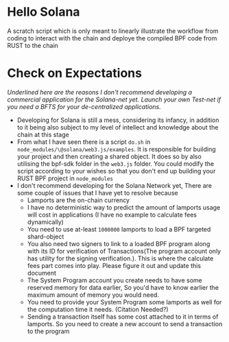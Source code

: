 # Hello Solana

A scratch script which is only meant to linearly illustrate the workflow from coding to interact with the chain and deploye the compiled BPF code from RUST to the chain

# Check on Expectations

*Underlined here are the reasons I don't recommend developing a commercial application for the Solana-net yet. Launch your own Test-net if you need a BFTS for your de-centralized applications.*

- Developing for Solana is still a mess, considering its infancy, in addition to it being also subject to my level of intellect and knowledge about the chain at this stage
- From what I have seen there is a script ```do.sh``` in ```node_modules/\@solana/web3.js/examples```. It is responsible for building your project and then creating a shared object. It does so by also utilising the bpf-sdk folder in the ```web3.js``` folder. You could modify the script according to your wishes so that you don't end up building your RUST BPF project in ```node_modules```
- I don't recommend developing for the Solana Network yet, There are some couple of issues that I have yet to resolve because
    - Lamports are the on-chain currency
    - I have no deterministic way to predict the amount of lamports usage will cost in applications (I have no example to calculate fees dynamically)
    - You need to use at-least ```1000000``` lamports to load a BPF targeted shard-object
    - You also need two signers to link to a loaded BPF program along with its ID for verification of Transactions(The program account only has utility for the signing verification.). This is where the calculate fees part comes into play. Please figure it out and update this document
    - The System Program account you create needs to have some reserved memory for data earlier, So you'd have to know earlier the maximum amount of memory you would need.
    - You need to provide your System Program some lamports as well for the computation time it needs. (Citation Needed?)
    - Sending a transaction itself has some cost attached to it in terms of lamports. So you need to create a new account to send a transaction to the program

